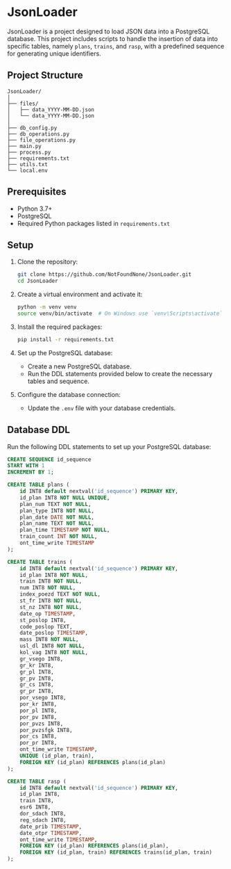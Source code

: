 # JsonLoader

JsonLoader is a project designed to load JSON data into a PostgreSQL database. This project includes scripts to handle the insertion of data into specific tables, namely `plans`, `trains`, and `rasp`, with a predefined sequence for generating unique identifiers.

## Project Structure

```
JsonLoader/
│
├── files/
│   ├── data_YYYY-MM-DD.json
│   └── data_YYYY-MM-DD.json
│
├── db_config.py
├── db_operations.py
├── file_operations.py
├── main.py
├── process.py
├── requirements.txt
├── utils.txt
└── local.env
```

## Prerequisites

- Python 3.7+
- PostgreSQL
- Required Python packages listed in `requirements.txt`

## Setup

1. Clone the repository:
    ```bash
    git clone https://github.com/NotFoundNone/JsonLoader.git
    cd JsonLoader
    ```

2. Create a virtual environment and activate it:
    ```bash
    python -m venv venv
    source venv/bin/activate  # On Windows use `venv\Scripts\activate`
    ```

3. Install the required packages:
    ```bash
    pip install -r requirements.txt
    ```

4. Set up the PostgreSQL database:
    - Create a new PostgreSQL database.
    - Run the DDL statements provided below to create the necessary tables and sequence.

5. Configure the database connection:
    - Update the `.env` file with your database credentials.

## Database DDL

Run the following DDL statements to set up your PostgreSQL database:

```sql
CREATE SEQUENCE id_sequence
START WITH 1
INCREMENT BY 1;

CREATE TABLE plans (
    id INT8 default nextval('id_sequence') PRIMARY KEY,
    id_plan INT8 NOT NULL UNIQUE,
    plan_num TEXT NOT NULL,
    plan_type INT8 NOT NULL,
    plan_date DATE NOT NULL,
    plan_name TEXT NOT NULL,
    plan_time TIMESTAMP NOT NULL,
    train_count INT NOT NULL,
    ont_time_write TIMESTAMP
);

CREATE TABLE trains (
    id INT8 default nextval('id_sequence') PRIMARY KEY,
    id_plan INT8 NOT NULL,
    train INT8 NOT NULL,
    num INT8 NOT NULL,
    index_poezd TEXT NOT NULL,
    st_fr INT8 NOT NULL,
    st_nz INT8 NOT NULL,
    date_op TIMESTAMP,
    st_poslop INT8,
    code_poslop TEXT,
    date_poslop TIMESTAMP,
    mass INT8 NOT NULL,
    usl_dl INT8 NOT NULL,
    kol_vag INT8 NOT NULL,
    gr_vsego INT8,
    gr_kr INT8,
    gr_pl INT8,
    gr_pv INT8,
    gr_cs INT8,
    gr_pr INT8,
    por_vsego INT8,
    por_kr INT8,
    por_pl INT8,
    por_pv INT8,
    por_pvzs INT8,
    por_pvzsfgk INT8,
    por_cs INT8,
    por_pr INT8,
    ont_time_write TIMESTAMP,
    UNIQUE (id_plan, train),
    FOREIGN KEY (id_plan) REFERENCES plans(id_plan)
);

CREATE TABLE rasp (
    id INT8 default nextval('id_sequence') PRIMARY KEY,
    id_plan INT8,
    train INT8,
    esr6 INT8,
    dor_sdach INT8,
    reg_sdach INT8,
    date_prib TIMESTAMP,
    date_otpr TIMESTAMP,
    ont_time_write TIMESTAMP,
    FOREIGN KEY (id_plan) REFERENCES plans(id_plan),
    FOREIGN KEY (id_plan, train) REFERENCES trains(id_plan, train)
);
```
